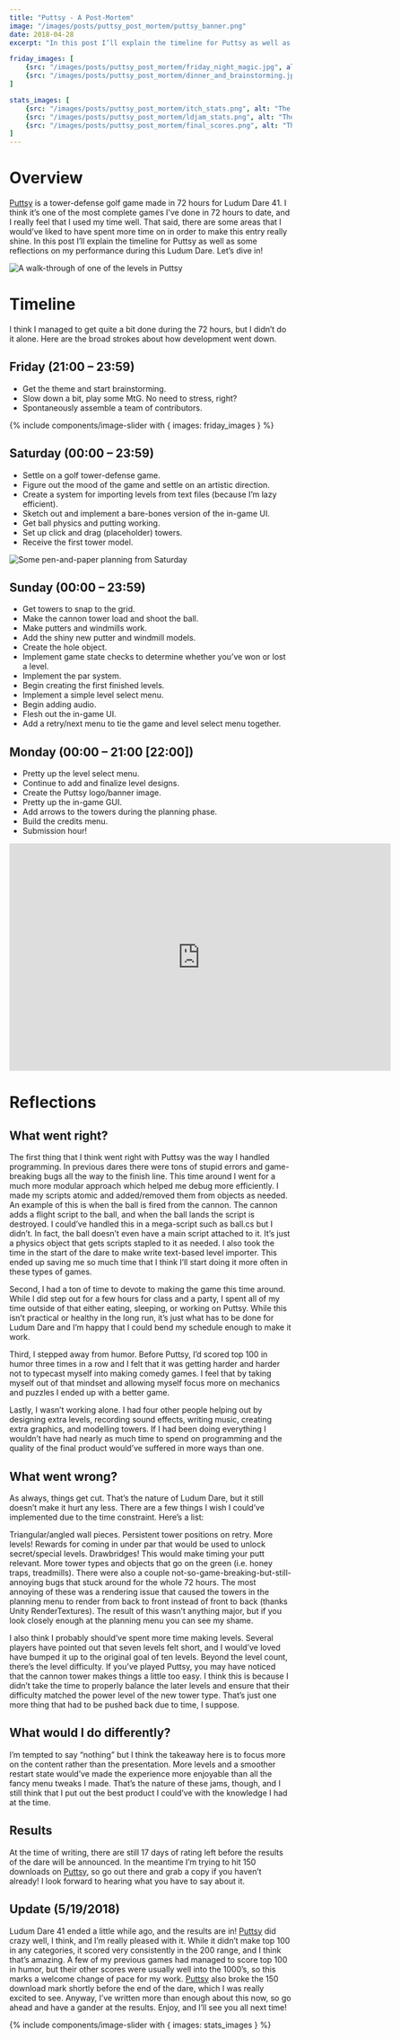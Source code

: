 ```yaml
---
title: "Puttsy - A Post-Mortem"
image: "/images/posts/puttsy_post_mortem/puttsy_banner.png"
date: 2018-04-28
excerpt: "In this post I’ll explain the timeline for Puttsy as well as some reflections on my performance during this Ludum Dare. Let’s dive in!"

friday_images: [
    {src: "/images/posts/puttsy_post_mortem/friday_night_magic.jpg", alt: "Friday night MtG"},
    {src: "/images/posts/puttsy_post_mortem/dinner_and_brainstorming.jpg", alt: "Dinner and brainstorming"},
]

stats_images: [
    {src: "/images/posts/puttsy_post_mortem/itch_stats.png", alt: "The stats from the itch.io page from 5/19/2018"},
    {src: "/images/posts/puttsy_post_mortem/ldjam_stats.png", alt: "The statistics for Ludum Dare 41"},
    {src: "/images/posts/puttsy_post_mortem/final_scores.png", alt: "The final scores, calculated at the end of Ludum Dare 41"},
]
---
```


# Overview

[Puttsy](https://ldjam.com/events/ludum-dare/41/puttsy) is a tower-defense golf game made in 72 hours for Ludum Dare 41. I think it’s one of the most complete games I’ve done in 72 hours to date, and I really feel that I used my time well. That said, there are some areas that I would’ve liked to have spent more time on in order to make this entry really shine. In this post I’ll explain the timeline for Puttsy as well as some reflections on my performance during this Ludum Dare. Let’s dive in!

![A walk-through of one of the levels in Puttsy](/images/posts/puttsy_post_mortem/finalgameplay.gif)

# Timeline
I think I managed to get quite a bit done during the 72 hours, but I didn’t do it alone. Here are the broad strokes about how development went down.

## Friday (21:00 – 23:59)
* Get the theme and start brainstorming.
* Slow down a bit, play some MtG. No need to stress, right?
* Spontaneously assemble a team of contributors.

{% include components/image-slider with { images: friday_images } %}

## Saturday (00:00 – 23:59)
* Settle on a golf tower-defense game.
* Figure out the mood of the game and settle on an artistic direction.
* Create a system for importing levels from text files (because I’m lazy efficient).
* Sketch out and implement a bare-bones version of the in-game UI.
* Get ball physics and putting working.
* Set up click and drag (placeholder) towers.
* Receive the first tower model.

![Some pen-and-paper planning from Saturday](/images/posts/puttsy_post_mortem/pen_and_paper_plan.jpg)

## Sunday (00:00 – 23:59)
* Get towers to snap to the grid.
* Make the cannon tower load and shoot the ball.
* Make putters and windmills work.
* Add the shiny new putter and windmill models.
* Create the hole object.
* Implement game state checks to determine whether you’ve won or lost a level.
* Implement the par system.
* Begin creating the first finished levels.
* Implement a simple level select menu.
* Begin adding audio.
* Flesh out the in-game UI.
* Add a retry/next menu to tie the game and level select menu together.

## Monday (00:00 – 21:00 [22:00])
* Pretty up the level select menu.
* Continue to add and finalize level designs.
* Create the Puttsy logo/banner image.
* Pretty up the in-game GUI.
* Add arrows to the towers during the planning phase.
* Build the credits menu.
* Submission hour!

<!-- We can use the embed plugin to embed just the link, but we miss out on styling that way, I think. Look into it. -->
<!-- https://www.youtube.com/embed/WXd1eo5CNSY -->
<iframe width="680" height="405" src="https://www.youtube.com/embed/WXd1eo5CNSY" frameborder="0" allow="accelerometer; autoplay; clipboard-write; encrypted-media; gyroscope; picture-in-picture" allowfullscreen></iframe>

# Reflections

## What went right?
The first thing that I think went right with Puttsy was the way I handled programming. In previous dares there were tons of stupid errors and game-breaking bugs all the way to the finish line. This time around I went for a much more modular approach which helped me debug more efficiently. I made my scripts atomic and added/removed them from objects as needed. An example of this is when the ball is fired from the cannon. The cannon adds a flight script to the ball, and when the ball lands the script is destroyed. I could’ve handled this in a mega-script such as ball.cs but I didn’t. In fact, the ball doesn’t even have a main script attached to it. It’s just a physics object that gets scripts stapled to it as needed. I also took the time in the start of the dare to make write text-based level importer. This ended up saving me so much time that I think I’ll start doing it more often in these types of games.

Second, I had a ton of time to devote to making the game this time around. While I did step out for a few hours for class and a party, I spent all of my time outside of that either eating, sleeping, or working on Puttsy. While this isn’t practical or healthy in the long run, it’s just what has to be done for Ludum Dare and I’m happy that I could bend my schedule enough to make it work.

Third, I stepped away from humor. Before Puttsy, I’d scored top 100 in humor three times in a row and I felt that it was getting harder and harder not to typecast myself into making comedy games. I feel that by taking myself out of that mindset and allowing myself focus more on mechanics and puzzles I ended up with a better game.

Lastly, I wasn’t working alone. I had four other people helping out by designing extra levels, recording sound effects, writing music, creating extra graphics, and modelling towers. If I had been doing everything I wouldn’t have had nearly as much time to spend on programming and the quality of the final product would’ve suffered in more ways than one.

## What went wrong?
As always, things get cut. That’s the nature of Ludum Dare, but it still doesn’t make it hurt any less. There are a few things I wish I could’ve implemented due to the time constraint. Here’s a list:

Triangular/angled wall pieces.
Persistent tower positions on retry.
More levels!
Rewards for coming in under par that would be used to unlock secret/special levels.
Drawbridges! This would make timing your putt relevant.
More tower types and objects that go on the green (i.e. honey traps, treadmills).
There were also a couple not-so-game-breaking-but-still-annoying bugs that stuck around for the whole 72 hours. The most annoying of these was a rendering issue that caused the towers in the planning menu to render from back to front instead of front to back (thanks Unity RenderTextures). The result of this wasn’t anything major, but if you look closely enough at the planning menu you can see my shame.

I also think I probably should’ve spent more time making levels. Several players have pointed out that seven levels felt short, and I would’ve loved have bumped it up to the original goal of ten levels. Beyond the level count, there’s the level difficulty. If you’ve played Puttsy, you may have noticed that the cannon tower makes things a little too easy. I think this is because I didn’t take the time to properly balance the later levels and ensure that their difficulty matched the power level of the new tower type. That’s just one more thing that had to be pushed back due to time, I suppose.

## What would I do differently?
I’m tempted to say “nothing” but I think the takeaway here is to focus more on the content rather than the presentation. More levels and a smoother restart state would’ve made the experience more enjoyable than all the fancy menu tweaks I made. That’s the nature of these jams, though, and I still think that I put out the best product I could’ve with the knowledge I had at the time.

## Results
At the time of writing, there are still 17 days of rating left before the results of the dare will be announced. In the meantime I’m trying to hit 150 downloads on [Puttsy](https://ldjam.com/events/ludum-dare/41/puttsy), so go out there and grab a copy if you haven’t already! I look forward to hearing what you have to say about it.

## Update (5/19/2018)
Ludum Dare 41 ended a little while ago, and the results are in! [Puttsy](https://ldjam.com/events/ludum-dare/41/puttsy) did crazy well, I think, and I’m really pleased with it. While it didn’t make top 100 in any categories, it scored very consistently in the 200 range, and I think that’s amazing. A few of my previous games had managed to score top 100 in humor, but their other scores were usually well into the 1000’s, so this marks a welcome change of pace for my work. [Puttsy](https://ldjam.com/events/ludum-dare/41/puttsy) also broke the 150 download mark shortly before the end of the dare, which I was really excited to see. Anyway, I’ve written more than enough about this now, so go ahead and have a gander at the results. Enjoy, and I’ll see you all next time!

{% include components/image-slider with { images: stats_images } %}
